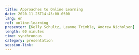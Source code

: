 ```yaml
---
title: Approaches to Online Learning
date: 2020-11-25T14:45:00-0500
lang: en
ref: online-learning
presenter: [Kelly Schultz, Leanne Trimble, Andrew Nicholson]
length: 60 minutes
time: synchronous
category: presentation
session-link:
---
```

